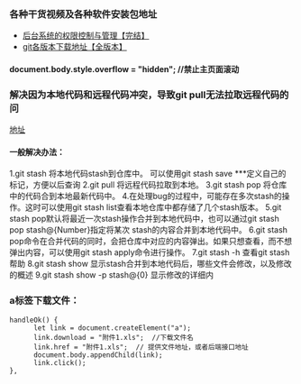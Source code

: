 
### 各种干货视频及各种软件安装包地址

* [后台系统的权限控制与管理【完结】](https://www.bilibili.com/video/BV15Q4y1K79c?from=search&seid=13581687011867552931)
* [git各版本下载地址【全版本】](https://npm.taobao.org/mirrors/git-for-windows/)

#### document.body.style.overflow = "hidden"; //禁止主页面滚动

### 解决因为本地代码和远程代码冲突，导致git pull无法拉取远程代码的问 
[地址](https://www.cnblogs.com/zhujiabin/p/9140863.html)

#### 一般解决办法：
1.git stash 将本地代码stash到仓库中。
可以使用git stash save ***定义自己的标记，方便以后查询
2.git pull 将远程代码拉取到本地。
3.git stash pop 将仓库中的代码合到本地最新代码中。
4.在处理bug的过程中，可能存在多次stash的操作。这时可以使用git stash list查看本地仓库中都存储了几个stash版本。
5.git stash pop默认将最近一次stash操作合并到本地代码中，也可以通过git stash pop stash@{Number}指定将某次    stash的内容合并到本地代码中。
6.git stash pop命令在合并代码的同时，会把仓库中对应的内容弹出。如果只想查看，而不想弹出内容，可以使用git stash apply命令进行操作。
7.git stash -h 查看git stash帮助
8.git stash show 显示stash合并到本地代码后，哪些文件会修改，以及修改的概述
9.git stash show -p stash@{0} 显示修改的详细内
### a标签下载文件：
```
handleOk() {
      let link = document.createElement("a");
      link.download = "附件1.xls";  //下载文件名
      link.href = "附件1.xls";  // 提供文件地址，或者后端接口地址
      document.body.appendChild(link);
      link.click();
},
```

